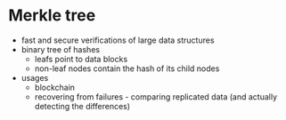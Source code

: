 # Merkle tree
- fast and secure verifications of large data structures
- binary tree of hashes
    - leafs point to data blocks
    - non-leaf nodes contain the hash of its child nodes
- usages
    - blockchain
    - recovering from failures - comparing replicated data (and actually detecting the differences)
